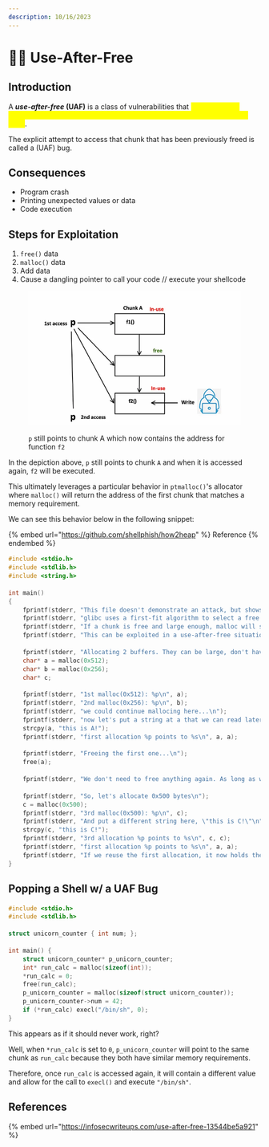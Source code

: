 ```yaml
---
description: 10/16/2023
---
```


# 🤷‍♀️ Use-After-Free

## Introduction

A _**use-after-free**_**&#x20;(UAF)** is a class of vulnerabilities that <mark style="color:yellow;">occurs when a program tries to dereference a pointer that points to a freed chunk in the heap</mark>.&#x20;

The explicit attempt to access that chunk that has been previously freed is called a (UAF) bug.

## Consequences

* Program crash
* Printing unexpected values or data
* Code execution

## Steps for Exploitation

1. `free()` data
2. `malloc()` data
3. Add data
4. Cause a dangling pointer to call your code // execute your shellcode

<figure><img src="../../.gitbook/assets/image (5) (1) (1) (1) (1) (1) (1) (1) (1) (1) (1) (1).png" alt=""><figcaption><p><code>p</code> still points to chunk A which now contains the address for function <code>f2</code></p></figcaption></figure>

In the depiction above, `p` still points to chunk `A` and when it is accessed again, `f2` will be executed.

This ultimately leverages a particular behavior in `ptmalloc()`'s allocator where `malloc()` will return the address of the first chunk that matches a memory requirement.

We can see this behavior below in the following snippet:

{% embed url="https://github.com/shellphish/how2heap" %}
Reference
{% endembed %}

```c
#include <stdio.h>
#include <stdlib.h>
#include <string.h>

int main()
{
	fprintf(stderr, "This file doesn't demonstrate an attack, but shows the nature of glibc's allocator.\n");
	fprintf(stderr, "glibc uses a first-fit algorithm to select a free chunk.\n");
	fprintf(stderr, "If a chunk is free and large enough, malloc will select this chunk.\n");
	fprintf(stderr, "This can be exploited in a use-after-free situation.\n");

	fprintf(stderr, "Allocating 2 buffers. They can be large, don't have to be fastbin.\n");
	char* a = malloc(0x512);
	char* b = malloc(0x256);
	char* c;

	fprintf(stderr, "1st malloc(0x512): %p\n", a);
	fprintf(stderr, "2nd malloc(0x256): %p\n", b);
	fprintf(stderr, "we could continue mallocing here...\n");
	fprintf(stderr, "now let's put a string at a that we can read later \"this is A!\"\n");
	strcpy(a, "this is A!");
	fprintf(stderr, "first allocation %p points to %s\n", a, a);

	fprintf(stderr, "Freeing the first one...\n");
	free(a);

	fprintf(stderr, "We don't need to free anything again. As long as we allocate smaller than 0x512, it will end up at %p\n", a);

	fprintf(stderr, "So, let's allocate 0x500 bytes\n");
	c = malloc(0x500);
	fprintf(stderr, "3rd malloc(0x500): %p\n", c);
	fprintf(stderr, "And put a different string here, \"this is C!\"\n");
	strcpy(c, "this is C!");
	fprintf(stderr, "3rd allocation %p points to %s\n", c, c);
	fprintf(stderr, "first allocation %p points to %s\n", a, a);
	fprintf(stderr, "If we reuse the first allocation, it now holds the data from the third allocation.\n");
}
```

## Popping a Shell w/ a UAF Bug

```c
#include <stdio.h>
#include <stdlib.h>

struct unicorn_counter { int num; };

int main() {
    struct unicorn_counter* p_unicorn_counter;
    int* run_calc = malloc(sizeof(int));
    *run_calc = 0;
    free(run_calc);
    p_unicorn_counter = malloc(sizeof(struct unicorn_counter));
    p_unicorn_counter->num = 42;
    if (*run_calc) execl("/bin/sh", 0);
}
```

This appears as if it should never work, right?

Well, when `*run_calc` is set to `0`, `p_unicorn_counter` will point to the same chunk as `run_calc` because they both have similar memory requirements.&#x20;

Therefore, once `run_calc` is accessed again, it will contain a different value and allow for the call to `execl()` and execute `"/bin/sh"`.

## References

{% embed url="https://infosecwriteups.com/use-after-free-13544be5a921" %}
